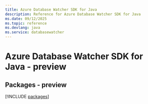 ```yaml
---
title: Azure Database Watcher SDK for Java
description: Reference for Azure Database Watcher SDK for Java
ms.date: 09/12/2025
ms.topic: reference
ms.devlang: java
ms.service: databasewatcher
---
```

# Azure Database Watcher SDK for Java - preview
## Packages - preview
[!INCLUDE [packages](database-watcher-index.md)]